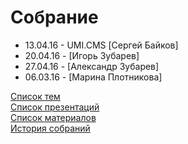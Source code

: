 # Собрание
- 13.04.16 - UMI.CMS [Сергей Байков]
- 20.04.16 - [Игорь Зубарев]
- 27.04.16 - [Александр Зубарев]
- 06.03.16 - [Марина Плотникова]

[Список тем](topics.md)  
[Список презентаций](presentation.md)  
[Список материалов](material/README.md)  
[История собраний](history.md)  
